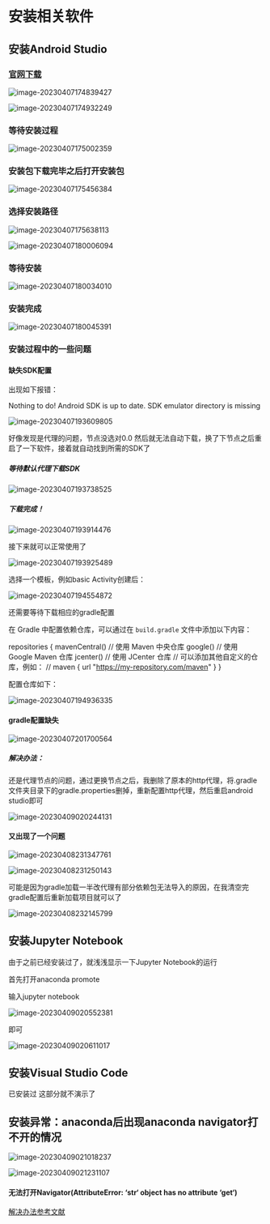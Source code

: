 # 安装相关软件

## 安装Android Studio 

### [官网下载](https://developer.android.com/studio?gclid=EAIaIQobChMI-O-K4b2X_gIVtBx9Ch1_YAm-EAAYASAAEgKxZvD_BwE&gclsrc=aw.ds)

![image-20230407174839427](images/image-20230407174839427.png)



![image-20230407174932249](images/image-20230407174932249.png)

### 等待安装过程

![image-20230407175002359](images/image-20230407175002359.png)

### 安装包下载完毕之后打开安装包



![image-20230407175456384](images/image-20230407175456384.png)



### 选择安装路径

![image-20230407175638113](images/image-20230407175638113.png)

![image-20230407180006094](images/image-20230407180006094.png)



### 等待安装

![image-20230407180034010](images/image-20230407180034010.png)

### 安装完成

![image-20230407180045391](images/image-20230407180045391.png)

### 安装过程中的一些问题

#### 缺失SDK配置

出现如下报错：

Nothing to do!
Android SDK is up to date.
SDK emulator directory is missing

![image-20230407193609805](images/image-20230407193609805.png)

好像发现是代理的问题，节点没选对0.0  然后就无法自动下载，换了下节点之后重启了一下软件，接着就自动找到所需的SDK了

##### 等待默认代理下载SDK 

![image-20230407193738525](images/image-20230407193738525.png)

##### 下载完成！

![image-20230407193914476](images/image-20230407193914476.png)

接下来就可以正常使用了

![image-20230407193925489](images/image-20230407193925489.png)

选择一个模板，例如basic Activity创建后：

![image-20230407194554872](images/image-20230407194554872.png)

还需要等待下载相应的gradle配置

在 Gradle 中配置依赖仓库，可以通过在 `build.gradle` 文件中添加以下内容：

repositories {
    mavenCentral() // 使用 Maven 中央仓库
    google() // 使用 Google Maven 仓库
    jcenter() // 使用 JCenter 仓库
    // 可以添加其他自定义的仓库，例如：
    // maven { url "https://my-repository.com/maven" }
}

配置仓库如下：

![image-20230407194936335](images/image-20230407194936335.png)

#### gradle配置缺失

![image-20230407201700564](images/image-20230407201700564.png)

##### 解决办法：

还是代理节点的问题，通过更换节点之后，我删除了原本的http代理，将.gradle文件夹目录下的gradle.properties删掉，重新配置http代理，然后重启android studio即可

![image-20230409020244131](images/image-20230409020244131.png)

#### 又出现了一个问题

![image-20230408231347761](images/image-20230408231347761.png)

![image-20230408231250143](images/image-20230408231250143.png)

可能是因为gradle加载一半改代理有部分依赖包无法导入的原因，在我清空完gradle配置后重新加载项目就可以了

![image-20230408232145799](images/image-20230408232145799.png)





## 安装Jupyter Notebook

由于之前已经安装过了，就浅浅显示一下Jupyter Notebook的运行

首先打开anaconda promote

输入jupyter notebook

![image-20230409020552381](images/image-20230409020552381.png)

即可

![image-20230409020611017](images/image-20230409020611017.png)

## 安装Visual Studio Code

已安装过 这部分就不演示了



## 安装异常：anaconda后出现anaconda navigator打不开的情况



![image-20230409021018237](images/image-20230409021018237.png)







![image-20230409021231107](images/image-20230409021231107.png)

#### 无法打开Navigator(AttributeError: ‘str‘ object has no attribute ‘get‘)



[解决办法参考文献](https://blog.csdn.net/Myblog_7267/article/details/115340107?ops_request_misc=%257B%2522request%255Fid%2522%253A%2522168097774916800188591637%2522%252C%2522scm%2522%253A%252220140713.130102334.pc%255Fall.%2522%257D&request_id=168097774916800188591637&biz_id=0&utm_medium=distribute.pc_search_result.none-task-blog-2~all~first_rank_ecpm_v1~rank_v31_ecpm-3-115340107-null-null.142^v82^insert_down38,201^v4^add_ask,239^v2^insert_chatgpt&utm_term=anaconda%20navigator%20%20AttributeError%3A%20str%20object%20has%20no%20attribute%20get&spm=1018.2226.3001.4187)
